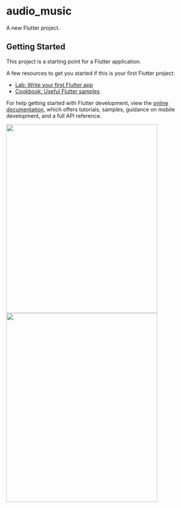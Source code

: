 # audio_music

A new Flutter project.

## Getting Started

This project is a starting point for a Flutter application.

A few resources to get you started if this is your first Flutter project:

- [Lab: Write your first Flutter app](https://docs.flutter.dev/get-started/codelab)
- [Cookbook: Useful Flutter samples](https://docs.flutter.dev/cookbook)

For help getting started with Flutter development, view the
[online documentation](https://docs.flutter.dev/), which offers tutorials,
samples, guidance on mobile development, and a full API reference.



<img src="https://github.com/userdixit/audio_music/assets/120080979/cc5c4036-0dd5-4e50-8bc6-ec7e8b2da44a" width="400" height="500">



<img src="https://github.com/userdixit/audio_music/assets/120080979/0b6719a0-a1ad-4258-a196-bea4fbd07fe0" width="400" height="500">
